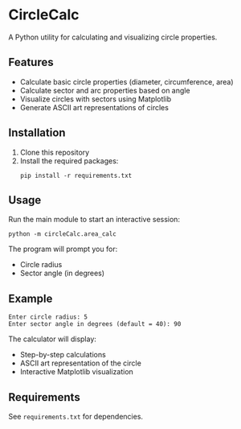 # CircleCalc

A Python utility for calculating and visualizing circle properties.

## Features

- Calculate basic circle properties (diameter, circumference, area)
- Calculate sector and arc properties based on angle
- Visualize circles with sectors using Matplotlib
- Generate ASCII art representations of circles

## Installation

1. Clone this repository
2. Install the required packages:
   ```
   pip install -r requirements.txt
   ```

## Usage

Run the main module to start an interactive session:

```
python -m circleCalc.area_calc
```

The program will prompt you for:
- Circle radius
- Sector angle (in degrees)

## Example

```
Enter circle radius: 5
Enter sector angle in degrees (default = 40): 90
```

The calculator will display:
- Step-by-step calculations
- ASCII art representation of the circle
- Interactive Matplotlib visualization

## Requirements

See `requirements.txt` for dependencies. 



